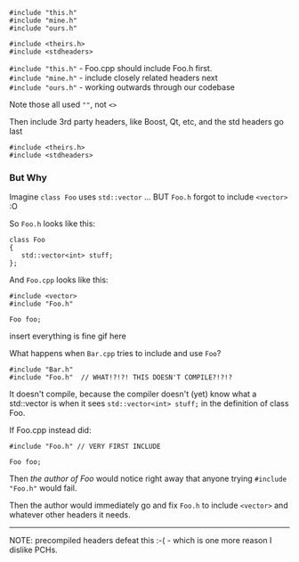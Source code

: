```
#include "this.h"
#include "mine.h"
#include "ours.h"

#include <theirs.h>
#include <stdheaders>
```

`#include "this.h"` - Foo.cpp should include Foo.h first.  
`#include "mine.h"` - include closely related headers next  
`#include "ours.h"` - working outwards through our codebase  

Note those all used `""`, not `<>`

Then include 3rd party headers, like Boost, Qt, etc, and the std headers go last

```
#include <theirs.h>
#include <stdheaders>
```

### But Why

Imagine `class Foo` uses `std::vector` ... BUT `Foo.h` forgot to include `<vector>` :O

So `Foo.h` looks like this:
```
class Foo
{
   std::vector<int> stuff;
};
```

And `Foo.cpp` looks like this:

```
#include <vector>
#include "Foo.h"

Foo foo;
```

insert everything is fine gif here


What happens when `Bar.cpp` tries to include and use `Foo`?

```
#include "Bar.h"
#include "Foo.h"  // WHAT!?!?! THIS DOESN'T COMPILE?!?!?
```

It doesn't compile, because the compiler doesn't (yet) know what a std::vector is when it sees `std::vector<int> stuff;` in the definition of class Foo.


If Foo.cpp instead did:

```
#include "Foo.h" // VERY FIRST INCLUDE

Foo foo;
```

Then _the author of Foo_ would notice right away that anyone trying `#include "Foo.h"` would fail.

Then the author would immediately go and fix `Foo.h` to include `<vector>` and whatever other headers it needs.


---
NOTE: precompiled headers defeat this :-( - which is one more reason I dislike PCHs.
